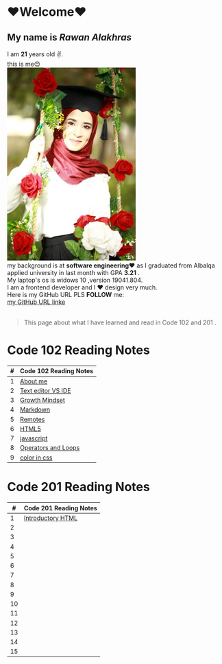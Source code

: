 # ❤Welcome❤
## My name is *Rawan Alakhras* 
I am **21** years old ✌. <br>this is me😊<br>
![me](me.JPG)<br>
my background is at **software engineering❤** as I graduated from Albalqa applied university in last month with GPA **3.21** .<br>
My laptop's os  is widows 10 ,version  19041.804.<br>
I am a frontend developer and I ❤ design very much.<br>
Here is my GitHub URL PLS **FOLLOW** me:<br>
[my GitHub URL linke](https://github.com/RawanAlakhras)
<br><br>
>This page about what   I have learned and read in Code 102 and 201 .
# Code 102 Reading Notes

| # | **Code 102 Reading Notes**               |
| --| ---------------------------------- |
| 1 | [About me](README.md)              |
| 2 | [Text editor VS IDE ](class-1.md) |
| 3 | [Growth Mindset](class-2.md)      |
| 4 | [Markdown](Markdown.md)            |
| 5 | [Remotes](Remotes.md)              |
| 6 | [HTML5](HTML&css.md)               |
| 7 | [javascript](javascript.md)        |
| 8 | [Operators and Loops](OperatorsandLoops.md)|
| 9 | [color in css](color.md)|
# Code 201 Reading Notes
| # | **Code 201 Reading Notes**         |
| --| ---------------------------------- |
| 1 | [Introductory HTML](class-01.md)     |
| 2 |                                    |
| 3 |                                    |
| 4 |                                    |
| 5 |                                    |
| 6 |                                    |
| 7 |                                    |
| 8 |                                    |
| 9 |                                    |
| 10 |                                    |
| 11 |                                    |
| 12 |                                    |
| 13 |                                    |
| 14 |                                    |
| 15 |                                    |



